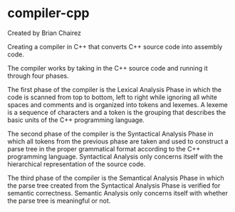 # compiler-cpp

Created by Brian Chairez

Creating a compiler in C++ that converts C++ source code into assembly code.

The compiler works by taking in the C++ source code and running it through four phases.

The first phase of the compiler is the Lexical Analysis Phase in which the code is scanned from top to bottom, left to right while ignoring all white spaces and comments and is organized into tokens and lexemes. 
A lexeme is a sequence of characters and a token is the grouping that describes the basic units of the C++ programming language. 

The second phase of the compiler is the Syntactical Analysis Phase in which all tokens from the previous phase are taken and used to construct a parse tree in the proper grammatical format according to the C++ programming language. 
Syntactical Analysis only concerns itself with the hierarchical representation of the source code.

The third phase of the compiler is the Semantical Analysis Phase in which the parse tree created from the Syntactical Analysis Phase is verified for semantic correctness. 
Semantic Analysis only concerns itself with whether the parse tree is meaningful or not. 
